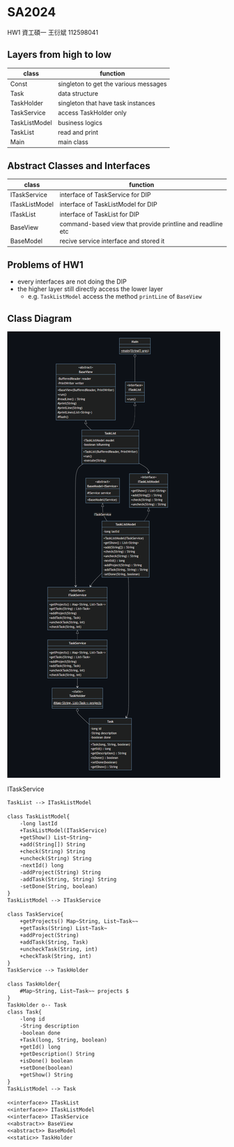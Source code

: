 # SA2024
HW1 資工碩一 王衍斌 112598041 

## Layers from high to low
| class         | function                              |
| ------------- | ------------------------------------- |
| Const         | singleton to get the various messages |
| Task          | data structure                        |
| TaskHolder    | singleton that have task instances    |
| TaskService   | access TaskHolder only                |
| TaskListModel | business logics                       |
| TaskList      | read and print                        |
| Main          | main class                            |

## Abstract Classes and Interfaces
| class          | function                                                   |
| -------------- | ---------------------------------------------------------- |
| ITaskService   | interface of TaskService for DIP                           |
| ITaskListModel | interface of TaskListModel for DIP                         |
| ITaskList      | interface of TaskList for DIP                                                        |
| BaseView       | command-based view that provide printline and readline etc |
| BaseModel      | recive service interface and stored it                     |

## Problems of HW1
- every interfaces are not doing the DIP
- the higher layer still directly access the lower layer
    - e.g. ```TaskListModel``` access the method ```printLine``` of ```BaseView```


## Class Diagram

![](class_diagram.png)
<!-- 
```mermaid
classDiagram
direction TB
    class Main{
        +main(String[] args) $
    }
    Main o-- ITaskList


    class BaseView{
        -BufferedReader reader
        -PrintWriter writer
        +BaseView(BufferedReader, PrintWriter)
        +run()*
        #readLine() String
        #print(String)
        #printLine(String)
        #printLines(List~String~)
        #flush()
    }
    class BaseModel~IService~{
        #IService service
        +BaseModel(IService)
    }
    BaseView <|-- TaskList
    BaseModel <|-- TaskListModel: ITaskService
    
    class ITaskList{
        +run() *
    }
    class ITaskListModel{
        +getShow() List~String~
        +add(String[]) String
        +check(String) String
        +uncheck(String) String
    }
    class ITaskService{
        +getProjects() Map~String, List~Task~~
        +getTasks(String) List~Task~
        +addProject(String)
        +addTask(String, Task)
        +uncheckTask(String, int)
        +checkTask(String, int)   
    }
    ITaskList <|.. TaskList
    ITaskListModel <|.. TaskListModel
    ITaskService  <|.. TaskService

    class TaskList{
        -ITaskListModel model
        -boolean isRunning
        +TaskList(BufferedReader, PrintWriter)
        +run()
        -execute(String)
    }
    TaskList --> ITaskService
    TaskList --> ITaskListModel
    
    class TaskListModel{
        -long lastId
        +TaskListModel(ITaskService)
        +getShow() List~String~
        +add(String[]) String
        +check(String) String
        +uncheck(String) String
        -nextId() long
        -addProject(String) String
        -addTask(String, String) String
        -setDone(String, boolean)
    }
    TaskListModel --> ITaskService

    class TaskService{
        +getProjects() Map~String, List~Task~~
        +getTasks(String) List~Task~
        +addProject(String)
        +addTask(String, Task)
        +uncheckTask(String, int)
        +checkTask(String, int)   
    }
    TaskService --> TaskHolder
    
    class TaskHolder{
        #Map~String, List~Task~~ projects $
    }
    TaskHolder o-- Task
    class Task{
        -long id
        -String description
        -boolean done
        +Task(long, String, boolean)
        +getId() long
        +getDescription() String
        +isDone() boolean
        +setDone(boolean)
        +getShow() String
    }
    TaskListModel --> Task
    
    <<interface>> ITaskList
    <<interface>> ITaskListModel
    <<interface>> ITaskService
    <<abstract>> BaseView
    <<abstract>> BaseModel
    <<static>> TaskHolder
    
``` -->
